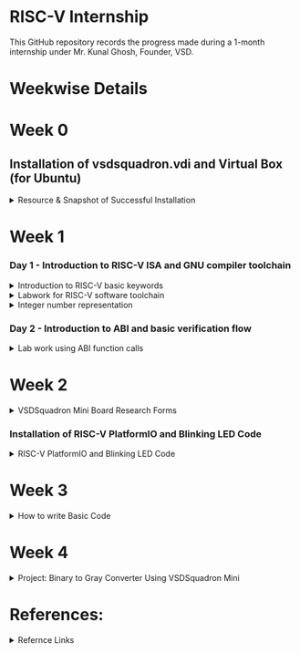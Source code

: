 # RISC-V Internship

This GitHub repository records the progress made during a 1-month internship under Mr. Kunal Ghosh, Founder, VSD.

# Weekwise Details

# Week 0

## Installation of vsdsquadron.vdi and Virtual Box (for Ubuntu)

<details>
  <summary>Resource & Snapshot of Successful Installation</summary>

  Resource for installation and Setup of vsdsquadron.vdi and Virtual Box (for Ubuntu)
  [StepsToSetupLabs.pdf](https://github.com/kushaanbhat/somaiya-riscv/files/13813451/StepsToSetupLabs.pdf)
  
  Snapshot: 
  ![Sucessful Installation and Launch of Workspace](https://github.com/kushaanbhat/somaiya-riscv/assets/109136280/c2c85475-a12c-493c-857a-a6aff015b31f)
  
</details>

# Week 1

### Day 1 - Introduction to RISC-V ISA and GNU compiler toolchain
<details>
  <summary>Introduction to RISC-V basic keywords</summary>
  RISC-V ISA is a base integer ISA and must be present in any implementation along with some optional extension. The RISC-V has been designed to support extensive customization and specialization which can be extended  with  one  or  more  optional  instruction-set  extensions,  but  the  base  integer instructions cannot be redefined. The different instructions included in RISC-V are listed below.

1. Pseudo instructions - For e.g- mv,li,ret etc
2. Base integer instruction (RV64I, RV32I)-For e.g-lui,addi etc
3. Multiply extension (RV64M) -For e.g- mulw,divw etc
4. Single and double floating point instruction (RV64F, RV64D) -For e.g- flw,fadd etc
5. Application binary instruction 
6. Memory allocation and stack pointer

The details of the RISC-V instructions set manual can be found [The RISC-V Instruction Set Manual](https://riscv.org/wp-content/uploads/2017/05/riscv-spec-v2.2.pdf).

Each base integer set is characterized by the  width  of the register (XLEN) and the size of the user address space. The most important advantage of RISC-V is that it is an open standard instruction that is easily available for academic and commercial purposes free of cost.
</details>

<details>
  <summary>Labwork for RISC-V software toolchain</summary>
  1 ) Write a C program for finding the sum of integers from 1 to n and name it sum1ton.c 
  Following is the C program:
  
  
  ```C
#include <stdio.h>

int main(){
    int i,  sum=0 , n=100;
    for(i=0, i<=n; i++){
        sum = sum  + i;
    }
    printf("Sum of numbers 0 to %d is %d ", n, sum);
    return 0;
}
  ```
#Note: Install Leafpad a code editor using the following command 
```bash
    sudo snap install leafpad
```

 2 ) Compile the Program using the following command on terminal
```bash
    gcc sum1ton.c
```

 3 ) Then run the Program using the following command on terminal
```bash
    ./a.out
```
![Screenshot 2024-01-03 104318](https://github.com/kushaanbhat/somaiya-riscv/assets/109136280/bb83236b-8ff7-435e-8c7c-59d12102c1c1)

 4 ) To view sum1ton.c on the terminal use the following command
```bash
    cat sum1ton.c
```

 5 ) To compile the program on RISC-V gcc use the following command (Option 1)
```bash
    riscv64-unknown-elf-gcc -O1 -mabi=lp64 -march=rv64i -o sum1ton.o sum1ton.c
```
Subsequently, use the following command (to create sum1ton.o)
```bash
    ls -ltr sum1ton.o
```
![Screenshot 2024-01-03 105320](https://github.com/kushaanbhat/somaiya-riscv/assets/109136280/57bd9a82-ff11-4439-936a-0a46c896f8e0)

 6 ) Now open a new tab of the terminal and use the following command
```bash
    riscv64-unknown-elf-objdump -d sum1ton.o
```
To filter instructions belonging to main() use the following command

```bash
    riscv64-unknown-elf-objdump -d sum1ton.o | less
```

To find instructions belonging to main() use the following command

```bash
    :/main
```
![Screenshot 2024-01-03 105706](https://github.com/kushaanbhat/somaiya-riscv/assets/109136280/ce7e8741-ca2e-484b-9530-90ff627a242f)

No of Instructions in main() = (101c0 - 10184)/4
                             = 3c
                             = f (15 in decimal)

To quit the filter use the following command
```bash
    :q
```

7 ) To compile the program on RISC-V gcc use the following command (Option fast)
```bash
    riscv64-unknown-elf-gcc -Ofast -mabi=lp64 -march=rv64i -o sum1ton.o sum1ton.c
```
![Screenshot 2024-01-03 105902](https://github.com/kushaanbhat/somaiya-riscv/assets/109136280/c591e3e6-3c63-4c84-94f6-3d1e7fb3bbc3)

 8 ) Again visit the other tab and use the following command

```bash
    riscv64-unknown-elf-objdump -d sum1ton.o | less
```
![Screenshot 2024-01-03 105914](https://github.com/kushaanbhat/somaiya-riscv/assets/109136280/b2abb0a9-85d8-4644-bf2f-585345ea3089)

To find instructions belonging to main() use the following command

```bash
    :/main
```
![Screenshot 2024-01-03 110001](https://github.com/kushaanbhat/somaiya-riscv/assets/109136280/8afbde47-c801-4086-a210-0858dc7609a5)

No of Instructions in main() = (100e0 - 100bo)/4
                             = 30
                             = c (12 in decimal)

To quit the filter use the following command
```bash
    :q
```
 9 ) Now run the code on RISC-V Complier using the following command

```bash
    spike pk sum1ton.o
```

![Screenshot 2024-01-15 205421](https://github.com/kushaanbhat/somaiya-riscv/assets/109136280/cff688ba-002f-4deb-86b3-1a9cab352758)

</details>

<details>
  <summary>Integer number representation</summary>
  
  ```C
#include <stdio.h>
#include <math.h>

int main(){
  unsigned long long int max = (unsigned long long int)(pow(2,64)-1);
  printf("Highest Number represented by unsigned long long int is %llu \n", max);
  return 0;
}
  ```

  ```C
#include <stdio.h>
#include <math.h>

int main(){
	long long int max = (long long int)(pow(2,64)-1);
	long long int min = (long long int)(pow(2,64)*-1);
	printf("Highest Number represented by signed long long int is %llu \n", max);
	printf("Lowest Number represented by signed long long int is %llu \n", min);
	return 0;
}
  ```

 Compile the Program using the following command on terminal
```bash
    gcc {{filename}}
```

 Then run the Program using the following command on terminal
```bash
    ./a.out
```

RISC-V Complier

```bash
    riscv64-unknown-elf-gcc -Ofast -mabi=lp64 -march=rv64i -o {{file_name}}.o {{file_name}}.c
```

Now run the code on RISC-V Complier using the following command

```bash
    spike pk {{file_name}}.o
```

![Screenshot 2024-01-15 211905](https://github.com/kushaanbhat/somaiya-riscv/assets/109136280/78b54685-51a4-4d5e-ae27-3f3f4e458179)

</details>

### Day 2 - Introduction to ABI and basic verification flow

<details>
  <summary>Lab work using ABI function calls</summary>
	
![Screenshot 2024-01-03 132819](https://github.com/kushaanbhat/somaiya-riscv/assets/109136280/1eeb5640-0089-462d-87f5-26175a950e38)

The code for 1to9_custom.c is given below

  ```C
#include <stdio.h>

extern int load(int x, int y)

int main(){
  int result = 0;
  int count = 9;
  result = load(0x0, count+1);
  printf("Sum of numbers 0 to %d is %d ", count, result);
}
  ```
The code for load.S is given below

 ```ASM
.section .text
.global load
.type load, @function

load:
      add a4, a0, zero
      add a2, a0, a1
      add a3, a0, zero
loop: add a4, a3, a4
      addi a3, a3, 1
      blt a3, a2, loop
      add a0, a4, zero
      ret
  ```
To compile the program on RISC-V gcc use the following command (Option fast)
```bash
    riscv64-unknown-elf-gcc -Ofast -mabi=lp64 -march=rv64i -o 1to9_custom.o 1to9_custom.c load.S
```

```bash
    riscv64-unknown-elf-objdump -d 1to9_custom.c.o | less
```

![Screenshot 2024-01-05 101906](https://github.com/kushaanbhat/somaiya-riscv/assets/109136280/b37b8772-8be0-4662-b4a8-65b13509bb6c)

![Screenshot 2024-01-05 101915](https://github.com/kushaanbhat/somaiya-riscv/assets/109136280/4e66c317-6d94-49da-b14e-d28c83a91cd5)

Now run the code on RISC-V Complier using the following command

```bash
    spike pk 1to9_custom.o
```

![Screenshot 2024-01-15 210227](https://github.com/kushaanbhat/somaiya-riscv/assets/109136280/331a8cc3-a497-400d-a294-1c9cb2e83574)

</details>


# Week 2

<details>
  <summary>VSDSquadron Mini Board Research Forms</summary>
	
</details>


### Installation of RISC-V PlatformIO and Blinking LED Code

<details>
  <summary>RISC-V PlatformIO and Blinking LED Code</summary>
	
![Screenshot 2024-01-16 184349](https://github.com/kushaanbhat/somaiya-riscv/assets/109136280/ec6fc881-e36f-47b2-9b73-783f33e7db1e)

![Screenshot 2024-01-16 184537](https://github.com/kushaanbhat/somaiya-riscv/assets/109136280/f0985267-1116-454f-a72d-c5f428089d97)

![Screenshot 2024-01-16 184825](https://github.com/kushaanbhat/somaiya-riscv/assets/109136280/91af7cd0-5863-46f3-8a5a-d28a472a3ede)

![Screenshot 2024-01-16 184849](https://github.com/kushaanbhat/somaiya-riscv/assets/109136280/46f9e7e3-dd11-4aaa-89ca-0227d7b6ac9b)

</details>

# Week 3

<details>
  <summary>How to write Basic Code</summary>
	1. Include Header Files:
	
```c
#include <ch32v00x.h>
#include <debug.h>
```
2. Pin Configurations:

```c
void GPIO_Config(void)
{
GPIO_InitTypeDef GPIO_InitStructure = {0}; //structure variable used for the GPIO configuration
RCC_APB2PeriphClockCmd(RCC_APB2Periph_GPIOD, ENABLE); // to Enable the clock for Port D
}
```

Input Pin Definition:
```c
GPIO_InitStructure.GPIO_Pin = GPIO_Pin_X | GPIO_Pin_Y | GPIO_Pin_Z ; // Defines which Pin to
configure
GPIO_InitStructure.GPIO_Mode = GPIO_Mode_IPU;
GPIO_Init(GPIOD, &GPIO_InitStructure);
```

Output Pin Definition:
```c
GPIO_InitStructure.GPIO_Pin = GPIO_Pin_X | GPIO_Pin_Y | GPIO_Pin_Z ; // Defines which Pin to
configure
GPIO_InitStructure.GPIO_Mode = GPIO_Mode_Out_PP; // Defines Output Type
GPIO_InitStructure.GPIO_Speed = GPIO_Speed_50MHz; // Defines speed
GPIO_Init(GPIOD, &GPIO_InitStructure);
```
Pin Description According to the Header File ch32v00x.h
```c
PD0 => GPIO_Pin_0
PD1 => GPIO_Pin_1
PD2 => GPIO_Pin_2
PD3 => GPIO_Pin_3
PD4 => GPIO_Pin_4
PD5 => GPIO_Pin_5
PD6 => GPIO_Pin_6
PD7 => GPIO_Pin_7
```
3. Main Function:
```c
int main(void)
{
uint8_t b0, b1, b2, g0 , g1, g2 = 0;
NVIC_PriorityGroupConfig(NVIC_PriorityGroup_2);
SystemCoreClockUpdate();
Delay_Init();
GPIO_Config();
while(1)
{
}
}
```
```c
5. Input / Output Statements:
b0 = GPIO_ReadInputDataBit(GPIOD, GPIO_Pin_4); //Input Statement
GPIO_WriteBit(GPIOD, GPIO_Pin_0, RESET); //Reset Output Pin
GPIO_WriteBit(GPIOD, GPIO_Pin_0, SET); //Set Output Pin
```
</details>

# Week 4

<details>
  <summary>Project: Binary to Gray Converter Using VSDSquadron Mini</summary>
	
Project Report:
(https://drive.google.com/file/d/12cUG2bix1QhM1PYhgAilZgHISEdt_eQs/view)

Project Simulation Video:
(https://drive.google.com/file/d/1deFyWZ12QZTANybmY95NJkpclLE_c6nJ/view)
 
</details>

# References:
<details>
  <summary>Refernce Links</summary>
	
[SquadronMini_2A_Schematic.pdf](https://github.com/kushaanbhat/somaiya-riscv/files/14468318/SquadronMini_2A_Schematic.pdf)
 
[datasheet.pdf](https://github.com/kushaanbhat/somaiya-riscv/files/14468319/datasheet.pdf)

[CH32V003DS0.pdf](https://github.com/kushaanbhat/somaiya-riscv/files/14468325/CH32V003DS0.pdf)

https://pallavaggarwal.medium.com/ch32v003-programming-tutorial-be0145590fe8
</details>
